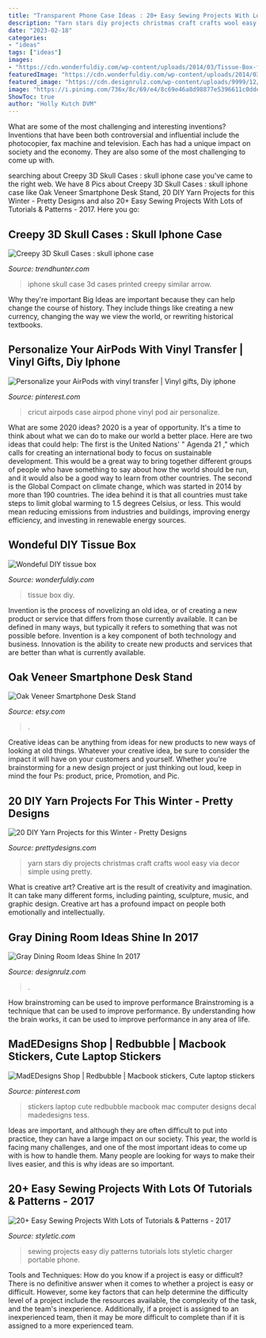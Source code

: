 ```yaml
---
title: "Transparent Phone Case Ideas : 20+ Easy Sewing Projects With Lots Of Tutorials &amp; Patterns"
description: "Yarn stars diy projects christmas craft crafts wool easy via decor simple using pretty"
date: "2023-02-18"
categories:
- "ideas"
tags: ["ideas"]
images:
- "https://cdn.wonderfuldiy.com/wp-content/uploads/2014/03/Tissue-Box-f.jpg"
featuredImage: "https://cdn.wonderfuldiy.com/wp-content/uploads/2014/03/Tissue-Box-f.jpg"
featured_image: "https://cdn.designrulz.com/wp-content/uploads/9999/12/gray-dining-room-20.jpg"
image: "https://i.pinimg.com/736x/8c/69/e4/8c69e46a8d98877e5396611c0dde32cf--stickers-gadgets.jpg"
ShowToc: true
author: "Holly Kutch DVM"
---
```



What are some of the most challenging and interesting inventions?
Inventions that have been both controversial and influential include the photocopier, fax machine and television. Each has had a unique impact on society and the economy. They are also some of the most challenging to come up with.

	

		
searching about Creepy 3D Skull Cases : skull iphone case you've came to the right web. We have 8 Pics about Creepy 3D Skull Cases : skull iphone case like Oak Veneer Smartphone Desk Stand, 20 DIY Yarn Projects for this Winter - Pretty Designs and also 20+ Easy Sewing Projects With Lots of Tutorials &amp; Patterns - 2017. Here you go:
		
    
## Creepy 3D Skull Cases : Skull Iphone Case

<img loading=lazy src="http://cdn.trendhunterstatic.com/thumbs/skull-iphone-case.jpeg" onerror="this.onerror=null;this.src='https://tse3.mm.bing.net/th?id=OIP.lo9VVGuwRls4zpePFL2iiQHaJp&amp;pid=15.1';" alt="Creepy 3D Skull Cases : skull iphone case">

_Source: trendhunter.com_

>iphone skull case 3d cases printed creepy similar arrow. 

	

Why they're important
Big Ideas are important because they can help change the course of history. They include things like creating a new currency, changing the way we view the world, or rewriting historical textbooks.

    
## Personalize Your AirPods With Vinyl Transfer | Vinyl Gifts, Diy Iphone

<img loading=lazy src="https://i.pinimg.com/736x/9e/f1/03/9ef10372d4e129d9633e63f82b46d1cf.jpg" onerror="this.onerror=null;this.src='https://tse1.mm.bing.net/th?id=OIP.D9ItORc6KDtIGJbnrPTEPQHaHa&amp;pid=15.1';" alt="Personalize your AirPods with vinyl transfer | Vinyl gifts, Diy iphone">

_Source: pinterest.com_

>cricut airpods case airpod phone vinyl pod air personalize. 

	

What are some 2020 ideas?
2020 is a year of opportunity. It's a time to think about what we can do to make our world a better place. Here are two ideas that could help: 
The first is the United Nations' " Agenda 21 ," which calls for creating an international body to focus on sustainable development. This would be a great way to bring together different groups of people who have something to say about how the world should be run, and it would also be a good way to learn from other countries. 
The second is the Global Compact on climate change, which was started in 2014 by more than 190 countries. The idea behind it is that all countries must take steps to limit global warming to 1.5 degrees Celsius, or less. This would mean reducing emissions from industries and buildings, improving energy efficiency, and investing in renewable energy sources.

    
## Wondeful DIY Tissue Box

<img loading=lazy src="https://cdn.wonderfuldiy.com/wp-content/uploads/2014/03/Tissue-Box-f.jpg" onerror="this.onerror=null;this.src='https://tse3.mm.bing.net/th?id=OIP.2PH4cB9w-bpLDuZZWye_VAHaHa&amp;pid=15.1';" alt="Wondeful DIY tissue box">

_Source: wonderfuldiy.com_

>tissue box diy. 

	

Invention is the process of novelizing an old idea, or of creating a new product or service that differs from those currently available. It can be defined in many ways, but typically it refers to something that was not possible before. Invention is a key component of both technology and business. Innovation is the ability to create new products and services that are better than what is currently available.

    
## Oak Veneer Smartphone Desk Stand

<img loading=lazy src="https://img1.etsystatic.com/010/0/6509273/il_570xN.411254787_kx33.jpg" onerror="this.onerror=null;this.src='https://tse3.mm.bing.net/th?id=OIP.tE5csW2hs9KbZo9DS4NcBAHaLH&amp;pid=15.1';" alt="Oak Veneer Smartphone Desk Stand">

_Source: etsy.com_

>. 

	

Creative ideas can be anything from ideas for new products to new ways of looking at old things. Whatever your creative idea, be sure to consider the impact it will have on your customers and yourself. Whether you're brainstorming for a new design project or just thinking out loud, keep in mind the four Ps: product, price, Promotion, and Pic.

    
## 20 DIY Yarn Projects For This Winter - Pretty Designs

<img loading=lazy src="http://www.prettydesigns.com/wp-content/uploads/2015/11/Yarn-Stars.jpg" onerror="this.onerror=null;this.src='https://tse3.mm.bing.net/th?id=OIP.j1ZofXLDzNR1WU457ijW5AHaQL&amp;pid=15.1';" alt="20 DIY Yarn Projects for this Winter - Pretty Designs">

_Source: prettydesigns.com_

>yarn stars diy projects christmas craft crafts wool easy via decor simple using pretty. 

	

What is creative art?
Creative art is the result of creativity and imagination. It can take many different forms, including painting, sculpture, music, and graphic design. Creative art has a profound impact on people both emotionally and intellectually.

    
## Gray Dining Room Ideas Shine In 2017

<img loading=lazy src="https://cdn.designrulz.com/wp-content/uploads/9999/12/gray-dining-room-20.jpg" onerror="this.onerror=null;this.src='https://tse3.mm.bing.net/th?id=OIP.GnIcDvQ7SiWzIGluYLwcggHaLH&amp;pid=15.1';" alt="Gray Dining Room Ideas Shine In 2017">

_Source: designrulz.com_

>. 

	

How brainstroming can be used to improve performance
Brainstroming is a technique that can be used to improve performance. By understanding how the brain works, it can be used to improve performance in any area of life.

    
## MadEDesigns Shop | Redbubble | Macbook Stickers, Cute Laptop Stickers

<img loading=lazy src="https://i.pinimg.com/736x/8c/69/e4/8c69e46a8d98877e5396611c0dde32cf--stickers-gadgets.jpg" onerror="this.onerror=null;this.src='https://tse1.mm.bing.net/th?id=OIP.XwKzEKJGGY-jwOfs5PSkhwHaJ3&amp;pid=15.1';" alt="MadEDesigns Shop | Redbubble | Macbook stickers, Cute laptop stickers">

_Source: pinterest.com_

>stickers laptop cute redbubble macbook mac computer designs decal madedesigns tess. 

	

Ideas are important, and although they are often difficult to put into practice, they can have a large impact on our society. This year, the world is facing many challenges, and one of the most important ideas to come up with is how to handle them. Many people are looking for ways to make their lives easier, and this is why ideas are so important.

    
## 20+ Easy Sewing Projects With Lots Of Tutorials &amp; Patterns - 2017

<img loading=lazy src="http://styletic.com/wp-content/uploads/2016/03/sewing-projects/2-sewing-projects.jpg" onerror="this.onerror=null;this.src='https://tse2.mm.bing.net/th?id=OIP.f4nmRLi-mBuubX84cbPOYgHaMO&amp;pid=15.1';" alt="20+ Easy Sewing Projects With Lots of Tutorials &amp; Patterns - 2017">

_Source: styletic.com_

>sewing projects easy diy patterns tutorials lots styletic charger portable phone. 

	

Tools and Techniques: How do you know if a project is easy or difficult?
There is no definitive answer when it comes to whether a project is easy or difficult. However, some key factors that can help determine the difficulty level of a project include the resources available, the complexity of the task, and the team's inexperience. Additionally, if a project is assigned to an inexperienced team, then it may be more difficult to complete than if it is assigned to a more experienced team.

